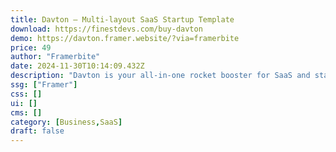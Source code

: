 ```yaml
---
title: Davton — Multi-layout SaaS Startup Template
download: https://finestdevs.com/buy-davton
demo: https://davton.framer.website/?via=framerbite
price: 49
author: "Framerbite"
date: 2024-11-30T10:14:09.432Z
description: "Davton is your all-in-one rocket booster for SaaS and startup success! With 16+ complete, ready-to-use pages, this Framer template is the ultimate choice. Tailored specifically for SaaS and startups, Davton offers multiple CMS support and an advanced form builder, ensuring you're equipped for the journey ahead."
ssg: ["Framer"]
css: []
ui: []
cms: []
category: [Business,SaaS]
draft: false
---
```

